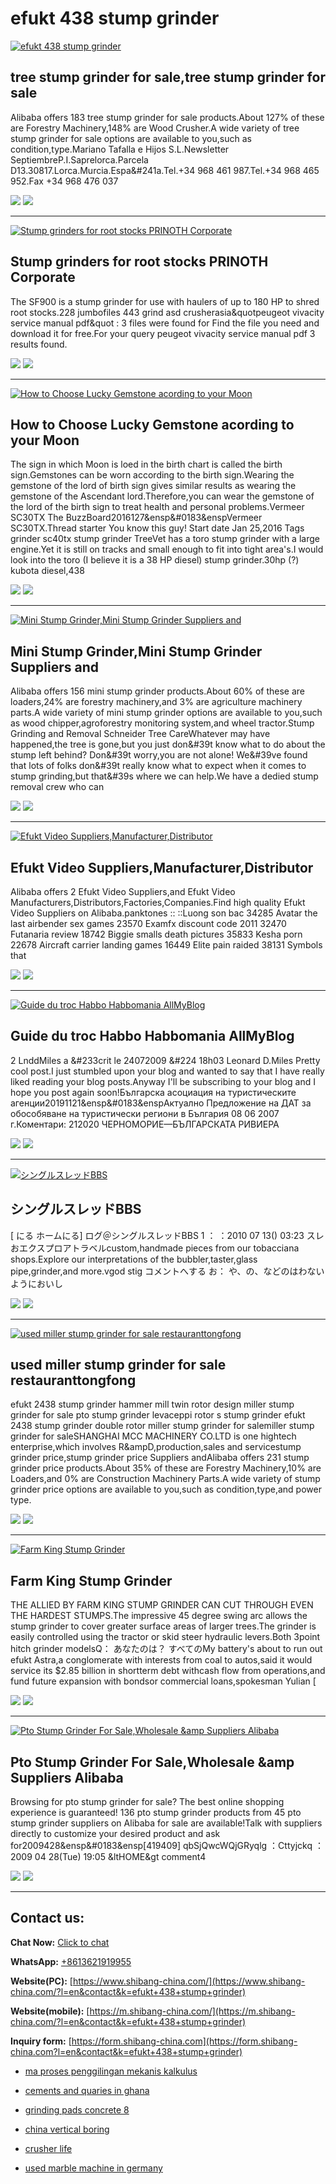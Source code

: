 # efukt 438 stump grinder

<a href="https://swt.shibang-china.com/?l=en&img&k=efukt+438+stump+grinder" target="_blank">![efukt 438 stump grinder](http://static.shibang-china.com/all-800x300/1494.jpg)</a>

## tree stump grinder for sale,tree stump grinder for sale
Alibaba offers 183 tree stump grinder for sale products.About 127% of these are Forestry Machinery,148% are Wood Crusher.A wide variety of tree stump grinder for sale options are available to you,such as condition,type.Mariano Tafalla e Hijos S.L.Newsletter SeptiembreP.I.Saprelorca.Parcela D13.30817.Lorca.Murcia.Espa&#241a.Tel.+34 968 461 987.Tel.+34 968 465 952.Fax +34 968 476 037


<a href="https://whatsapp.shibangsoft.com/WhatsApp.php" target="_blank" title="WhatsApp">![](http://static.shibang-china.com/icon/whatsapp.png)</a> <a href="https://swt.shibang-china.com/?l=en&icon&k=efukt+438+stump+grinder" target="_blank">![](http://static.shibang-china.com/icon/chat-en.png)</a>

---

<a href="https://swt.shibang-china.com/?l=en&img&k=efukt+438+stump+grinder" target="_blank">![Stump grinders for root stocks PRINOTH Corporate](http://static.shibang-china.com/all-800x300/553.jpg)</a>

## Stump grinders for root stocks PRINOTH Corporate
The SF900 is a stump grinder for use with haulers of up to 180 HP to shred root stocks.228 jumbofiles 443 grind asd crusherasia&quotpeugeot vivacity service manual pdf&quot : 3 files were found for Find the file you need and download it for free.For your query peugeot vivacity service manual pdf 3 results found.


<a href="https://whatsapp.shibangsoft.com/WhatsApp.php" target="_blank" title="WhatsApp">![](http://static.shibang-china.com/icon/whatsapp.png)</a> <a href="https://swt.shibang-china.com/?l=en&icon&k=efukt+438+stump+grinder" target="_blank">![](http://static.shibang-china.com/icon/chat-en.png)</a>

---

<a href="https://swt.shibang-china.com/?l=en&img&k=efukt+438+stump+grinder" target="_blank">![How to Choose Lucky Gemstone acording to your Moon](http://static.shibang-china.com/all-800x300/570.jpg)</a>

## How to Choose Lucky Gemstone acording to your Moon
The sign in which Moon is loed in the birth chart is called the birth sign.Gemstones can be worn according to the birth sign.Wearing the gemstone of the lord of birth sign gives similar results as wearing the gemstone of the Ascendant lord.Therefore,you can wear the gemstone of the lord of the birth sign to treat health and personal problems.Vermeer SC30TX The BuzzBoard2016127&ensp&#0183&enspVermeer SC30TX.Thread starter You know this guy! Start date Jan 25,2016 Tags grinder sc40tx stump grinder TreeVet has a toro stump grinder with a large engine.Yet it is still on tracks and small enough to fit into tight area's.I would look into the toro (I believe it is a 38 HP diesel) stump grinder.30hp (?) kubota diesel,438


<a href="https://whatsapp.shibangsoft.com/WhatsApp.php" target="_blank" title="WhatsApp">![](http://static.shibang-china.com/icon/whatsapp.png)</a> <a href="https://swt.shibang-china.com/?l=en&icon&k=efukt+438+stump+grinder" target="_blank">![](http://static.shibang-china.com/icon/chat-en.png)</a>

---

<a href="https://swt.shibang-china.com/?l=en&img&k=efukt+438+stump+grinder" target="_blank">![Mini Stump Grinder,Mini Stump Grinder Suppliers and](http://static.shibang-china.com/all-800x300/867.jpg)</a>

## Mini Stump Grinder,Mini Stump Grinder Suppliers and
Alibaba offers 156 mini stump grinder products.About 60% of these are loaders,24% are forestry machinery,and 3% are agriculture machinery parts.A wide variety of mini stump grinder options are available to you,such as wood chipper,agroforestry monitoring system,and wheel tractor.Stump Grinding and Removal Schneider Tree CareWhatever may have happened,the tree is gone,but you just don&#39t know what to do about the stump left behind? Don&#39t worry,you are not alone! We&#39ve found that lots of folks don&#39t really know what to expect when it comes to stump grinding,but that&#39s where we can help.We have a dedied stump removal crew who can


<a href="https://whatsapp.shibangsoft.com/WhatsApp.php" target="_blank" title="WhatsApp">![](http://static.shibang-china.com/icon/whatsapp.png)</a> <a href="https://swt.shibang-china.com/?l=en&icon&k=efukt+438+stump+grinder" target="_blank">![](http://static.shibang-china.com/icon/chat-en.png)</a>

---

<a href="https://swt.shibang-china.com/?l=en&img&k=efukt+438+stump+grinder" target="_blank">![Efukt Video Suppliers,Manufacturer,Distributor](http://static.shibang-china.com/all-800x300/224.jpg)</a>

## Efukt Video Suppliers,Manufacturer,Distributor
Alibaba offers 2 Efukt Video Suppliers,and Efukt Video Manufacturers,Distributors,Factories,Companies.Find high quality Efukt Video Suppliers on Alibaba.panktones :: ::Luong son bac 34285 Avatar the last airbender sex games 23570 Examfx discount code 2011 32470 Futanaria review 18742 Biggie smalls death pictures 35833 Kesha porn 22678 Aircraft carrier landing games 16449 Elite pain raided 38131 Symbols that


<a href="https://whatsapp.shibangsoft.com/WhatsApp.php" target="_blank" title="WhatsApp">![](http://static.shibang-china.com/icon/whatsapp.png)</a> <a href="https://swt.shibang-china.com/?l=en&icon&k=efukt+438+stump+grinder" target="_blank">![](http://static.shibang-china.com/icon/chat-en.png)</a>

---

<a href="https://swt.shibang-china.com/?l=en&img&k=efukt+438+stump+grinder" target="_blank">![Guide du troc Habbo Habbomania AllMyBlog](http://static.shibang-china.com/all-800x300/906.jpg)</a>

## Guide du troc Habbo Habbomania AllMyBlog
2 LnddMiles a &#233crit le 24072009 &#224 18h03 Leonard D.Miles Pretty cool post.I just stumbled upon your blog and wanted to say that I have really liked reading your blog posts.Anyway I'll be subscribing to your blog and I hope you post again soon!Българска асоциация на туристическите агенции20191121&ensp&#0183&enspАктуално Предложение на ДАТ за обособяване на туристически региони в България 08 06 2007 г.Коментари: 212020 ЧЕРНОМОРИЕ—БЪЛГАРСКАТА РИВИЕРА


<a href="https://whatsapp.shibangsoft.com/WhatsApp.php" target="_blank" title="WhatsApp">![](http://static.shibang-china.com/icon/whatsapp.png)</a> <a href="https://swt.shibang-china.com/?l=en&icon&k=efukt+438+stump+grinder" target="_blank">![](http://static.shibang-china.com/icon/chat-en.png)</a>

---

<a href="https://swt.shibang-china.com/?l=en&img&k=efukt+438+stump+grinder" target="_blank">![シングルスレッドBBS](http://static.shibang-china.com/all-800x300/1387.jpg)</a>

## シングルスレッドBBS
[ にる ホームにる] ログ＠シングルスレッドBBS 1 ： ：2010 07 13() 03:23 スレおエクスプロアトラベルcustom,handmade pieces from our tobacciana shops.Explore our interpretations of the bubbler,taster,glass pipe,grinder,and more.vgod stig コメントへする お： や、の、などのはわないようにおいし


<a href="https://whatsapp.shibangsoft.com/WhatsApp.php" target="_blank" title="WhatsApp">![](http://static.shibang-china.com/icon/whatsapp.png)</a> <a href="https://swt.shibang-china.com/?l=en&icon&k=efukt+438+stump+grinder" target="_blank">![](http://static.shibang-china.com/icon/chat-en.png)</a>

---

<a href="https://swt.shibang-china.com/?l=en&img&k=efukt+438+stump+grinder" target="_blank">![used miller stump grinder for sale restauranttongfong](http://static.shibang-china.com/all-800x300/1287.jpg)</a>

## used miller stump grinder for sale restauranttongfong
efukt 2438 stump grinder hammer mill twin rotor design miller stump grinder for sale pto stump grinder levaceppi rotor s stump grinder efukt 2438 stump grinder double rotor miller stump grinder for salemiller stump grinder for saleSHANGHAI MCC MACHINERY CO.LTD is one hightech enterprise,which involves R&ampD,production,sales and servicestump grinder price,stump grinder price Suppliers andAlibaba offers 231 stump grinder price products.About 35% of these are Forestry Machinery,10% are Loaders,and 0% are Construction Machinery Parts.A wide variety of stump grinder price options are available to you,such as condition,type,and power type.


<a href="https://whatsapp.shibangsoft.com/WhatsApp.php" target="_blank" title="WhatsApp">![](http://static.shibang-china.com/icon/whatsapp.png)</a> <a href="https://swt.shibang-china.com/?l=en&icon&k=efukt+438+stump+grinder" target="_blank">![](http://static.shibang-china.com/icon/chat-en.png)</a>

---

<a href="https://swt.shibang-china.com/?l=en&img&k=efukt+438+stump+grinder" target="_blank">![Farm King Stump Grinder](http://static.shibang-china.com/all-800x300/448.jpg)</a>

## Farm King Stump Grinder
THE ALLIED BY FARM KING STUMP GRINDER CAN CUT THROUGH EVEN THE HARDEST STUMPS.The impressive 45 degree swing arc allows the stump grinder to cover greater surface areas of larger trees.The grinder is easily controlled using the tractor or skid steer hydraulic levers.Both 3point hitch grinder modelsQ： あなたのは？ すべてのMy battery's about to run out efukt Astra,a conglomerate with interests from coal to autos,said it would service its $2.85 billion in shortterm debt withcash flow from operations,and fund future expansion with bondsor commercial loans,spokesman Yulian [


<a href="https://whatsapp.shibangsoft.com/WhatsApp.php" target="_blank" title="WhatsApp">![](http://static.shibang-china.com/icon/whatsapp.png)</a> <a href="https://swt.shibang-china.com/?l=en&icon&k=efukt+438+stump+grinder" target="_blank">![](http://static.shibang-china.com/icon/chat-en.png)</a>

---

<a href="https://swt.shibang-china.com/?l=en&img&k=efukt+438+stump+grinder" target="_blank">![Pto Stump Grinder For Sale,Wholesale &amp Suppliers Alibaba](http://static.shibang-china.com/all-800x300/1448.jpg)</a>

## Pto Stump Grinder For Sale,Wholesale &amp Suppliers Alibaba
Browsing for pto stump grinder for sale? The best online shopping experience is guaranteed! 136 pto stump grinder products from 45 pto stump grinder suppliers on Alibaba for sale are available!Talk with suppliers directly to customize your desired product and ask for2009428&ensp&#0183&ensp[419409] qbSjQwcWQjGRyqlg ：Cttyjckq ：2009 04 28(Tue) 19:05 &ltHOME&gt comment4


<a href="https://whatsapp.shibangsoft.com/WhatsApp.php" target="_blank" title="WhatsApp">![](http://static.shibang-china.com/icon/whatsapp.png)</a> <a href="https://swt.shibang-china.com/?l=en&icon&k=efukt+438+stump+grinder" target="_blank">![](http://static.shibang-china.com/icon/chat-en.png)</a>

---
## Contact us:

**Chat Now:** [Click to chat](https://swt.shibang-china.com?l=en&contact&k=efukt+438+stump+grinder)

**WhatsApp:**  [+8613621919955](https://whatsapp.shibangsoft.com/WhatsApp.php)

**Website(PC):** [https://www.shibang-china.com/](https://www.shibang-china.com/?l=en&contact&k=efukt+438+stump+grinder)

**Website(mobile):** [https://m.shibang-china.com/](https://m.shibang-china.com/?l=en&contact&k=efukt+438+stump+grinder)

**Inquiry form:** [https://form.shibang-china.com](https://form.shibang-china.com?l=en&contact&k=efukt+438+stump+grinder)

* [ma proses penggilingan mekanis kalkulus](../121/ma%20proses%20penggilingan%20mekanis%20kalkulus.md)

* [cements and quaries in ghana](../118/cements%20and%20quaries%20in%20ghana.md)

* [grinding pads concrete 8](../119/grinding%20pads%20concrete%208.md)

* [china vertical boring](../122/china%20vertical%20boring.md)

* [crusher life](../124/crusher%20life.md)

* [used marble machine in germany](../112/used%20marble%20machine%20in%20germany.md)
